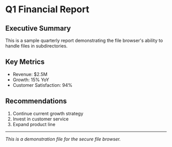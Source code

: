 # Q1 Financial Report

## Executive Summary

This is a sample quarterly report demonstrating the file browser's ability to handle files in subdirectories.

## Key Metrics

- Revenue: $2.5M
- Growth: 15% YoY
- Customer Satisfaction: 94%

## Recommendations
  
1. Continue current growth strategy
2. Invest in customer service
3. Expand product line

---

*This is a demonstration file for the secure file browser.*
